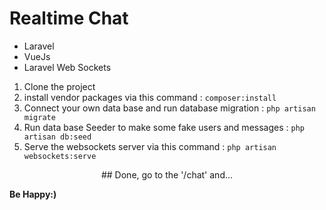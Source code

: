 # Realtime Chat

-   Laravel
-   VueJs
-   Laravel Web Sockets

1. Clone the project
2. install vendor packages via this command
   : `composer:install`
3. Connect your own data base and run database migration
   : `php artisan migrate`
4. Run data base Seeder to make some fake users and messages
   : `php artisan db:seed`
5. Serve the websockets server via this command
   : `php artisan websockets:serve`

<p align="center">
## Done, go to the '/chat' and...
</p>

**Be Happy:)**
